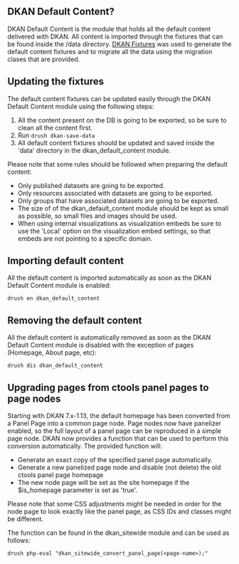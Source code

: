 ## DKAN Default Content?

DKAN Default Content is the module that holds all the default content delivered with DKAN. All content is
imported through the fixtures that can be found inside the /data directory. [DKAN Fixtures]() was used to generate
the default content fixtures and to migrate all the data using the migration clases that are provided.

## Updating the fixtures

The default content fixtures can be updated easily through the DKAN Default Content module using the following steps:

1. All the content present on the DB is going to be exported, so be sure to clean all the content first.
2. Run ```drush dkan-save-data```
3. All default content fixtures should be updated and saved inside the 'data' directory in the dkan_default_content module.

Please note that some rules should be followed when preparing the default content:

* Only published datasets are going to be exported.
* Only resources associated with datasets are going to be exported.
* Only groups that have associated datasets are going to be exported.
* The size of of the dkan_default_content module should be kept as small as possible, so small files and images should be used.
* When using internal visualizations as visualization embeds be sure to use the 'Local' option on the visualization embed settings, so that embeds are not pointing to a specific domain.

## Importing default content

All the default content is imported automatically as soon as the DKAN Default Content module is enabled:

```drush en dkan_default_content```

## Removing the default content

All the default content is automatically removed as soon as the DKAN Default Content module is disabled
with the exception of pages (Homepage, About page, etc):

```drush dis dkan_default_content```

## Upgrading pages from ctools panel pages to page nodes

Starting with DKAN 7.x-1.13, the default homepage has been converted from a Panel Page into a common page node. Page nodes now have panelizer enabled, so the full layout of a panel page can be reproduced in a simple page node. DKAN now provides a function that can be used to perform this conversion automatically. The provided function will:

- Generate an exact copy of the specified panel page automatically.
- Generate a new panelized page node and disable (not delete) the old ctools panel page homepage
- The new node page will be set as the site homepage if the $is_homepage parameter is set as 'true'.

Please note that some CSS adjustments might be needed in order for the node page to look exactly like the panel page, as CSS IDs and classes might be different.

The function can be found in the dkan_sitewide module and can be used as follows:

```drush php-eval "dkan_sitewide_convert_panel_page(<page-name>);"```
